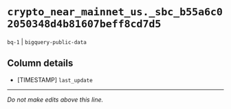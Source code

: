 # `crypto_near_mainnet_us._sbc_b55a6c02050348d4b81607beff8cd7d5`
`bq-1` | `bigquery-public-data`

## Column details
* [TIMESTAMP] `last_update`

-------------------------------------------------------------------------------
*Do not make edits above this line.*
